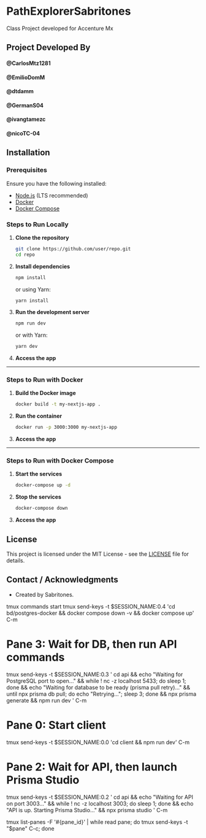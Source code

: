 # PathExplorerSabritones</br>

Class Project developed for Accenture Mx

## Project Developed By</br>

#### @CarlosMtz1281</br>
#### @EmilioDomM</br>
#### @dtdamm</br>
#### @GermanS04</br>
#### @ivangtamezc</br>
#### @nicoTC-04</br>

## Installation

### Prerequisites
Ensure you have the following installed:
- [Node.js](https://nodejs.org/) (LTS recommended)
- [Docker](https://www.docker.com/)
- [Docker Compose](https://docs.docker.com/compose/)

### Steps to Run Locally

1. **Clone the repository**  
   ```sh
   git clone https://github.com/user/repo.git
   cd repo
   ```

2. **Install dependencies**  
   ```sh
   npm install
   ```
   or using Yarn:
   ```sh
   yarn install
   ```

3. **Run the development server**  
   ```sh
   npm run dev
   ```
   or with Yarn:
   ```sh
   yarn dev
   ```

4. **Access the app** 

---

### Steps to Run with Docker

1. **Build the Docker image**  
   ```sh
   docker build -t my-nextjs-app .
   ```

2. **Run the container**  
   ```sh
   docker run -p 3000:3000 my-nextjs-app
   ```

3. **Access the app** 

---

### Steps to Run with Docker Compose

1. **Start the services**  
   ```sh
   docker-compose up -d
   ```

2. **Stop the services**  
   ```sh
   docker-compose down
   ```
3. **Access the app** 

## License
This project is licensed under the MIT License - see the [LICENSE](LICENSE) file for details.

## Contact / Acknowledgments
- Created by Sabritones.

tmux commands
start
tmux send-keys -t $SESSION_NAME:0.4 'cd bd/postgres-docker && docker compose down -v && docker compose up' C-m

# Pane 3: Wait for DB, then run API commands
tmux send-keys -t $SESSION_NAME:0.3 '
 cd api &&
 echo "Waiting for PostgreSQL port to open..." &&
 while ! nc -z localhost 5433; do sleep 1; done &&
 echo "Waiting for database to be ready (prisma pull retry)..." &&
 until npx prisma db pull; do echo "Retrying..."; sleep 3; done &&
 npx prisma generate &&
 npm run dev
 ' C-m

# Pane 0: Start client
tmux send-keys -t $SESSION_NAME:0.0 'cd client && npm run dev' C-m

# Pane 2: Wait for API, then launch Prisma Studio
tmux send-keys -t $SESSION_NAME:0.2 '
 cd api &&
 echo "Waiting for API on port 3003..." &&
 while ! nc -z localhost 3003; do sleep 1; done &&
 echo "API is up. Starting Prisma Studio..." &&
 npx prisma studio
 ' C-m


tmux list-panes -F '#{pane_id}' | while read pane; do tmux send-keys -t "$pane" C-c; done